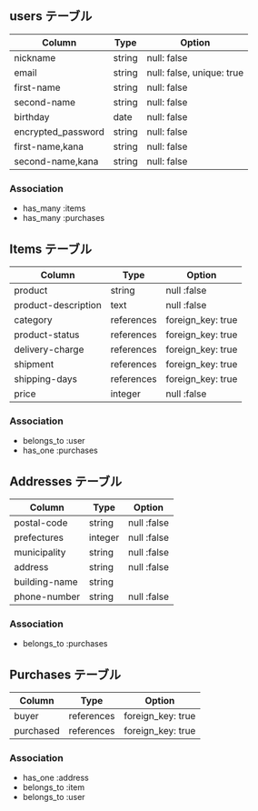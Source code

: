 ## users テーブル

| Column                | Type    | Option                    |
| --------------------- | ------- | ------------------------- |
| nickname              | string  | null: false               |
| email                 | string  | null: false, unique: true |
| first-name            | string  | null: false               |
| second-name           | string  | null: false               |
| birthday              | date    | null: false               |
| encrypted_password    | string  | null: false               |
| first-name,kana       | string  | null: false               |
| second-name,kana      | string  | null: false               |


### Association
- has_many :items
- has_many :purchases

## Items テーブル

| Column              | Type       | Option            |
| ------------------- | -------    | ----------------- |
| product             | string     | null :false       |
| product-description | text       | null :false       |
| category            | references | foreign_key: true |
| product-status      | references | foreign_key: true |
| delivery-charge     | references | foreign_key: true |
| shipment            | references | foreign_key: true |
| shipping-days       | references | foreign_key: true |
| price               | integer    | null :false       |

### Association

- belongs_to :user
- has_one    :purchases

## Addresses テーブル 

| Column        | Type     | Option      |
| ------------- | -------- | ----------- |
| postal-code   | string   | null :false |
| prefectures   | integer  | null :false |
| municipality  | string   | null :false |
| address       | string   | null :false |
| building-name | string   |             |
| phone-number  | string   | null :false |

### Association

- belongs_to :purchases

## Purchases テーブル

| Column    | Type       | Option            |
| --------- | ---------- | ----------------- |
| buyer     | references | foreign_key: true |
| purchased | references | foreign_key: true |

### Association

- has_one :address
- belongs_to :item
- belongs_to :user
